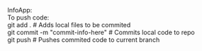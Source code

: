 InfoApp: <br>
  To push code: <br>
    git add .                        # Adds local files to be commited <br>
    git commit -m "commit-info-here" # Commits local code to repo <br>
    git push                         # Pushes commited code to current branch <br>